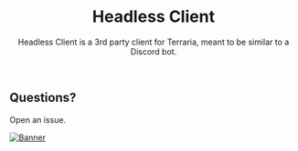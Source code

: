 
<h1 align="center">
Headless Client
</h1>
<p align="center">
Headless Client is a 3rd party client for Terraria, meant to be similar to a Discord bot.
</p>
<br>

<h2>
Questions?
</h2>

Open an issue.

[![Banner](https://discordapp.com/api/guilds/977944638356877312/widget.png?style=banner2)](https://discord.gg/DHh73r5td8)